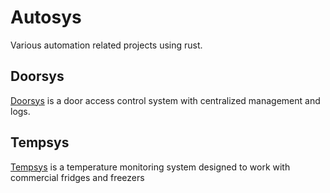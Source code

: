 <!-- vim: set tw=80: -->

# Autosys

Various automation related projects using rust.

## Doorsys

[Doorsys](/DOORSYS.md) is a door access control system with centralized
management and logs.

## Tempsys

[Tempsys](/TEMPSYS.md) is a temperature monitoring system designed to work with commercial
fridges and freezers
